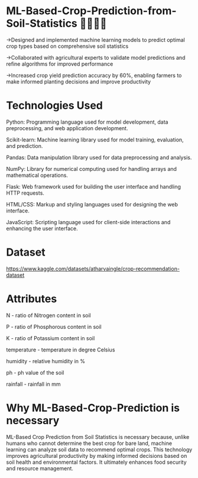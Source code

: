 # ML-Based-Crop-Prediction-from-Soil-Statistics 🌱🇲🇱🤖

->Designed and implemented machine learning models to predict optimal crop types based on comprehensive soil statistics

->Collaborated with agricultural experts to validate model predictions and refine algorithms for improved performance

->Increased crop yield prediction accuracy by 60%, enabling farmers to make informed planting decisions and improve productivity

# Technologies Used 
Python: Programming language used for model development, data preprocessing, and web application development.

Scikit-learn: Machine learning library used for model training, evaluation, and prediction.

Pandas: Data manipulation library used for data preprocessing and analysis.

NumPy: Library for numerical computing used for handling arrays and mathematical operations.

Flask: Web framework used for building the user interface and handling HTTP requests.

HTML/CSS: Markup and styling languages used for designing the web interface.

JavaScript: Scripting language used for client-side interactions and enhancing the user interface.

# Dataset 
https://www.kaggle.com/datasets/atharvaingle/crop-recommendation-dataset 

# Attributes
N - ratio of Nitrogen content in soil

P - ratio of Phosphorous content in soil

K - ratio of Potassium content in soil

temperature - temperature in degree Celsius

humidity - relative humidity in %

ph - ph value of the soil

rainfall - rainfall in mm

# Why ML-Based-Crop-Prediction is necessary
ML-Based Crop Prediction from Soil Statistics is necessary because, unlike humans who cannot determine the best crop for bare land, machine learning can analyze soil data to recommend optimal crops. This technology improves agricultural productivity by making informed decisions based on soil health and environmental factors. It ultimately enhances food security and resource management.
